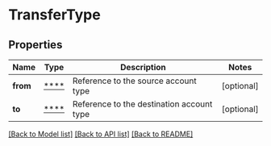 # TransferType

## Properties
Name | Type | Description | Notes
------------ | ------------- | ------------- | -------------
**from** | [****](.md) | Reference to the source account type | [optional] 
**to** | [****](.md) | Reference to the destination account type | [optional] 

[[Back to Model list]](../../README.md#documentation-for-models) [[Back to API list]](../../README.md#documentation-for-api-endpoints) [[Back to README]](../../README.md)

